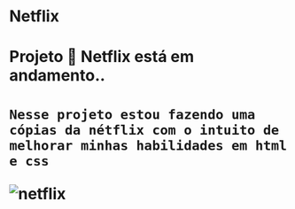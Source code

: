 
<h1> Netflix <h1>
  
  <h1> Projeto &#128640; Netflix está em andamento.. <h1>
    
    
    Nesse projeto estou fazendo uma cópias da nétflix com o intuito de melhorar minhas habilidades em html e css
  
![netflix](https://user-images.githubusercontent.com/89999300/170877556-2ebd1cec-72b1-45bf-8ccf-fa327b43b195.jpg)
